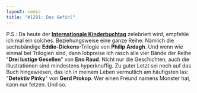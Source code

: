 ```yaml
---
layout: comic
title: "#1291: Das Gefühl"
---
```


P.S.:
Da heute der <a href="http://www.fonflatter.de/dateien/kalender_fonflatter_2009.pdf"><strong>Internationale Kinderbuchtag</strong></a> zelebriert wird, empfehle ich mal ein solches. Beziehungsweise eine ganze Reihe. Nämlich die sechsbändige <strong>Eddie-Dickens</strong>-Trilogie von <strong>Philip Ardagh</strong>. 
Und wenn wie einmal bei Trilogien sind, dann lobpreise ich rasch alle vier Bände der Reihe "<strong>Drei lustige Gesellen</strong>" von <strong>Eno Raud</strong>. Nicht nur die Geschichten, auch die Illustrationen sind mindestens hyperknuffig.
Zu guter Letzt sei noch auf das Buch hingewiesen, das ich in meinem Leben vermutlich am häufigsten las: "<strong>Detektiv Pinky</strong>" von <strong>Gerd Prokop</strong>. Wer einen Freund namens Monster hat, kann nur fetzen.
Und so.
